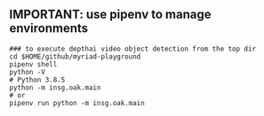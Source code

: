 ## IMPORTANT: use pipenv to manage environments

```
### to execute depthai video object detection from the top dir
cd $HOME/github/myriad-playground
pipenv shell
python -V
# Python 3.8.5
python -m insg.oak.main
# or 
pipenv run python -m insg.oak.main
```
